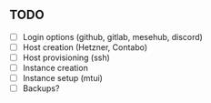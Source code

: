 
## TODO

* [ ] Login options (github, gitlab, mesehub, discord)
* [ ] Host creation (Hetzner, Contabo)
* [ ] Host provisioning (ssh)
* [ ] Instance creation
* [ ] Instance setup (mtui)
* [ ] Backups?